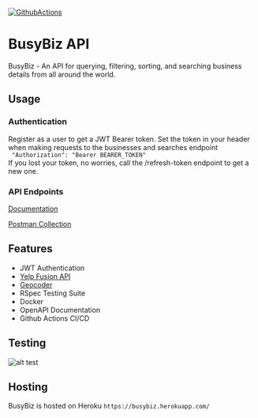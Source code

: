 [![GithubActions](https://github.com/jtruong2/busy_biz/workflows/GithubActions/badge.svg)](<LINK>)

# BusyBiz API

BusyBiz - An API for querying, filtering, sorting, and searching business details from all around the world. 

## Usage

### Authentication
Register as a user to get a JWT Bearer token.
Set the token in your header when making requests to the businesses and searches endpoint\
``` "Authorization": "Bearer BEARER_TOKEN"```\
If you lost your token, no worries, call the /refresh-token endpoint to get a new one.

### API Endpoints

[Documentation](https://busybiz.herokuapp.com/api-docs)

[Postman Collection](https://www.getpostman.com/collections/2c13bd4affdda315b2b5)


## Features
- JWT Authentication
- [Yelp Fusion API](https://www.yelp.com/fusion)
- [Geocoder](https://github.com/alexreisner/geocoder)
- RSpec Testing Suite
- Docker
- OpenAPI Documentation
- Github Actions CI/CD


## Testing
![alt test](https://p63.f2.n0.cdn.getcloudapp.com/items/OAuqqNR9/Image%202020-08-13%20at%2011.20.10%20PM.png)

## Hosting
BusyBiz is hosted on Heroku
`https://busybiz.herokuapp.com/`
